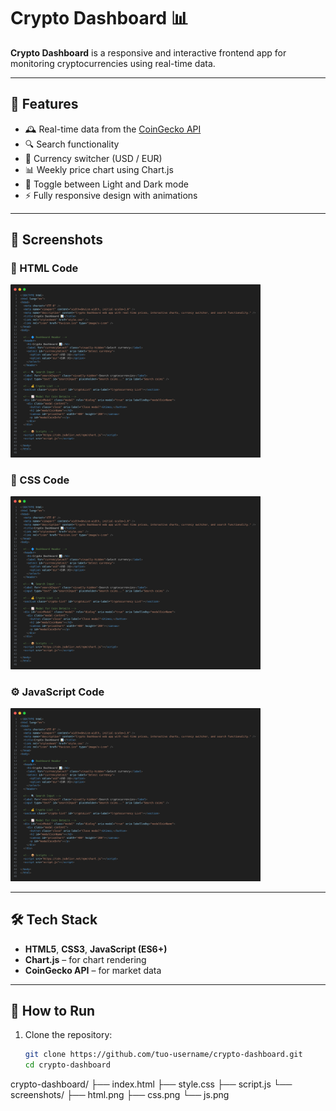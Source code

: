 # Crypto Dashboard 📊

**Crypto Dashboard** is a responsive and interactive frontend app for monitoring cryptocurrencies using real-time data.

---

## 🚀 Features

- 🕰️ Real-time data from the [CoinGecko API](https://www.coingecko.com/)
- 🔍 Search functionality
- 💱 Currency switcher (USD / EUR)
- 📊 Weekly price chart using Chart.js
- 🌙 Toggle between Light and Dark mode
- ⚡ Fully responsive design with animations

---

## 📸 Screenshots

### 🧩 HTML Code  
[<img src="screenshots/html.png" width="400" />](screenshots/html.png)

### 🎨 CSS Code  
[<img src="screenshots/css.png" width="400" />](screenshots/css.png)

### ⚙️ JavaScript Code  
[<img src="screenshots/js.png" width="400" />](screenshots/js.png)

---

## 🛠️ Tech Stack

- **HTML5**, **CSS3**, **JavaScript (ES6+)**
- **Chart.js** – for chart rendering
- **CoinGecko API** – for market data

---

## 🧪 How to Run

1. Clone the repository:
   ```bash
   git clone https://github.com/tuo-username/crypto-dashboard.git
   cd crypto-dashboard
crypto-dashboard/
├── index.html
├── style.css
├── script.js
└── screenshots/
    ├── html.png
    ├── css.png
    └── js.png

